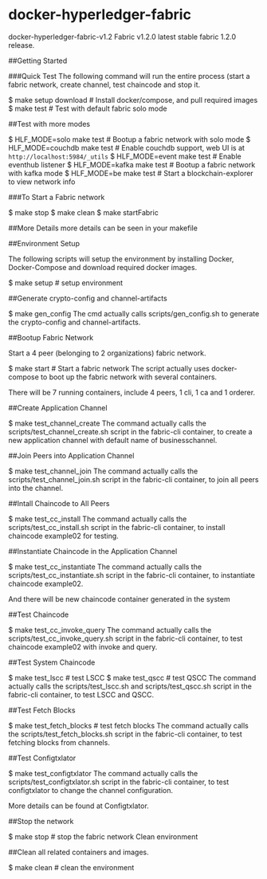 # docker-hyperledger-fabric
docker-hyperledger-fabric-v1.2
Fabric v1.2.0	latest stable fabric 1.2.0 release.

##Getting Started

###Quick Test
The following command will run the entire process (start a fabric network, create channel, test chaincode and stop it.

$ make setup download # Install docker/compose, and pull required images
$ make test  # Test with default fabric solo mode

##Test with more modes

$ HLF_MODE=solo make test # Bootup a fabric network with solo mode
$ HLF_MODE=couchdb make test # Enable couchdb support, web UI is at `http://localhost:5984/_utils`
$ HLF_MODE=event make test  # Enable eventhub listener
$ HLF_MODE=kafka make test # Bootup a fabric network with kafka mode
$ HLF_MODE=be make test  # Start a blockchain-explorer to view network info

###To Start a Fabric network

$ make stop
$ make clean 
$ make startFabric

##More Details
more details can be seen in your makefile

##Environment Setup

The following scripts will setup the environment by installing Docker, Docker-Compose and download required docker images.

$ make setup # setup environment

##Generate crypto-config and channel-artifacts

$ make gen_config
The cmd actually calls scripts/gen_config.sh to generate the crypto-config and channel-artifacts.

##Bootup Fabric Network

Start a 4 peer (belonging to 2 organizations) fabric network.

$ make start  # Start a fabric network
The script actually uses docker-compose to boot up the fabric network with several containers.

There will be 7 running containers, include 4 peers, 1 cli, 1 ca and 1 orderer.

##Create Application Channel

$ make test_channel_create 
The command actually calls the scripts/test_channel_create.sh script in the fabric-cli container, to create a new application channel with default name of businesschannel.

##Join Peers into Application Channel

$ make test_channel_join 
The command actually calls the scripts/test_channel_join.sh script in the fabric-cli container, to join all peers into the channel.

##Intall Chaincode to All Peers

$ make test_cc_install
The command actually calls the scripts/test_cc_install.sh script in the fabric-cli container, to install chaincode example02 for testing.

##Instantiate Chaincode in the Application Channel

$ make test_cc_instantiate
The command actually calls the scripts/test_cc_instantiate.sh script in the fabric-cli container, to instantiate chaincode example02.

And there will be new chaincode container generated in the system

##Test Chaincode

$ make test_cc_invoke_query
The command actually calls the scripts/test_cc_invoke_query.sh script in the fabric-cli container, to test chaincode example02 with invoke and query.

##Test System Chaincode

$ make test_lscc # test LSCC
$ make test_qscc # test QSCC
The command actually calls the scripts/test_lscc.sh and scripts/test_qscc.sh script in the fabric-cli container, to test LSCC and QSCC.

##Test Fetch Blocks

$ make test_fetch_blocks # test fetch blocks
The command actually calls the scripts/test_fetch_blocks.sh script in the fabric-cli container, to test fetching blocks from channels.

##Test Configtxlator

$ make test_configtxlator
The command actually calls the scripts/test_configtxlator.sh script in the fabric-cli container, to test configtxlator to change the channel configuration.

More details can be found at Configtxlator.

##Stop the network

$ make stop # stop the fabric network
Clean environment

##Clean all related containers and images.

$ make clean # clean the environment

